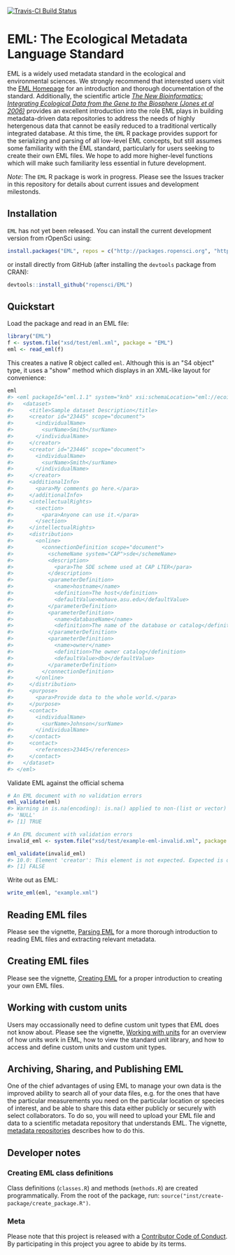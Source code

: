 <!-- README.md is generated from README.Rmd. Please edit that file -->
[![Travis-CI Build Status](https://travis-ci.org/ropensci/EML.svg?branch=master)](https://travis-ci.org/ropensci/EML)

EML: The Ecological Metadata Language Standard
==============================================

EML is a widely used metadata standard in the ecological and environmental sciences. We strongly recommend that interested users visit the [EML Homepage](https://knb.ecoinformatics.org/#external//emlparser/docs/index.html) for an introduction and thorough documentation of the standard. Additionally, the scientific article *[The New Bioinformatics: Integrating Ecological Data from the Gene to the Biosphere (Jones et al 2006)](http://doi.org/10.1146/annurev.ecolsys.37.091305.110031)* provides an excellent introduction into the role EML plays in building metadata-driven data repositories to address the needs of highly hetergenous data that cannot be easily reduced to a traditional vertically integrated database. At this time, the `EML` R package provides support for the serializing and parsing of all low-level EML concepts, but still assumes some familiarity with the EML standard, particularly for users seeking to create their own EML files. We hope to add more higher-level functions which will make such familiarity less essential in future development.

*Note*: The `EML` R package is work in progress. Please see the Issues tracker in this repository for details about current issues and development milestonds.

Installation
------------

`EML` has not yet been released. You can install the current development version from rOpenSci using:

``` r
install.packages("EML", repos = c("http://packages.ropensci.org", "https://cran.rstudio.com"))
```

or install directly from GitHub (after installing the `devtools` package from CRAN):

``` r
devtools::install_github("ropensci/EML")
```

Quickstart
----------

Load the package and read in an EML file:

``` r
library("EML")
f <- system.file("xsd/test/eml.xml", package = "EML")
eml <- read_eml(f)
```

This creates a native R object called `eml`. Although this is an "S4 object" type, it uses a "show" method which displays in an XML-like layout for convenience:

``` r
eml
#> <eml packageId="eml.1.1" system="knb" xsi:schemaLocation="eml://ecoinformatics.org/eml-2.1.1 eml.xsd">
#>   <dataset>
#>     <title>Sample dataset Description</title>
#>     <creator id="23445" scope="document">
#>       <individualName>
#>         <surName>Smith</surName>
#>       </individualName>
#>     </creator>
#>     <creator id="23446" scope="document">
#>       <individualName>
#>         <surName>Smith</surName>
#>       </individualName>
#>     </creator>
#>     <additionalInfo>
#>       <para>My comments go here.</para>
#>     </additionalInfo>
#>     <intellectualRights>
#>       <section>
#>         <para>Anyone can use it.</para>
#>       </section>
#>     </intellectualRights>
#>     <distribution>
#>       <online>
#>         <connectionDefinition scope="document">
#>           <schemeName system="CAP">sde</schemeName>
#>           <description>
#>             <para>The SDE scheme used at CAP LTER</para>
#>           </description>
#>           <parameterDefinition>
#>             <name>hostname</name>
#>             <definition>The host</definition>
#>             <defaultValue>mohave.asu.edu</defaultValue>
#>           </parameterDefinition>
#>           <parameterDefinition>
#>             <name>databaseName</name>
#>             <definition>The name of the database or catalog</definition>
#>           </parameterDefinition>
#>           <parameterDefinition>
#>             <name>owner</name>
#>             <definition>The owner catalog</definition>
#>             <defaultValue>dbo</defaultValue>
#>           </parameterDefinition>
#>         </connectionDefinition>
#>       </online>
#>     </distribution>
#>     <purpose>
#>       <para>Provide data to the whole world.</para>
#>     </purpose>
#>     <contact>
#>       <individualName>
#>         <surName>Johnson</surName>
#>       </individualName>
#>     </contact>
#>     <contact>
#>       <references>23445</references>
#>     </contact>
#>   </dataset>
#> </eml>
```

Validate EML against the official schema

``` r
# An EML document with no validation errors
eml_validate(eml)
#> Warning in is.na(encoding): is.na() applied to non-(list or vector) of type
#> 'NULL'
#> [1] TRUE

# An EML document with validation errors
invalid_eml <- system.file("xsd/test/example-eml-invalid.xml", package = "EML")

eml_validate(invalid_eml)
#> 10.0: Element 'creator': This element is not expected. Expected is one of ( references, alternateIdentifier, shortName, title ).
#> [1] FALSE
```

Write out as EML:

``` r
write_eml(eml, "example.xml")
```

Reading EML files
-----------------

Please see the vignette, [Parsing EML](https://github.com/ropensci/EML/blob/master/vignettes/parsing-EML.Rmd) for a more thorough introduction to reading EML files and extracting relevant metadata.

Creating EML files
------------------

Please see the vignette, [Creating EML](https://github.com/ropensci/EML/blob/master/vignettes/creating-EML.Rmd) for a proper introduction to creating your own EML files.

Working with custom units
-------------------------

Users may occassionally need to define custom unit types that EML does not know about. Please see the vignette, [Working with units](https://github.com/ropensci/EML/blob/master/vignettes/working-with-units.Rmd) for an overview of how units work in EML, how to view the standard unit library, and how to access and define custom units and custom unit types.

Archiving, Sharing, and Publishing EML
--------------------------------------

One of the chief advantages of using EML to manage your own data is the improved ability to search all of your data files, e.g. for the ones that have the particular measurements you need on the particular location or species of interest, and be able to share this data either publicly or securely with select collaborators. To do so, you will need to upload your EML file and data to a scientific metadata repository that understands EML. The vignette, [metadata repositories](https://github.com/ropensci/EML/blob/master/vignettes/metadata-repositories.Rmd) describes how to do this.

Developer notes
---------------

### Creating EML class definitions

Class definitions (`classes.R`) and methods (`methods.R`) are created programmatically. From the root of the package, run: `source("inst/create-package/create_package.R")`.

### Meta

Please note that this project is released with a [Contributor Code of Conduct](CONDUCT.md). By participating in this project you agree to abide by its terms.
